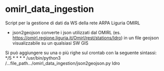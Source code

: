 # omirl_data_ingestion
Script per la gestione di dati da WS della rete ARPA Liguria OMIRL

- json2geojson converte i json utilizzati dal OMIRL (es. https://omirl.regione.liguria.it/Omirl/rest/stations/Idro) in un file geojson visualizzabile su un qualsiasi SW GIS

Si può aggiungere su una o più righe sul crontab con la seguente sintassi:
*/5 * * * * /usr/bin/python3 /...file_path.../omirl_data_ingestion/json2geojson.py Idro


